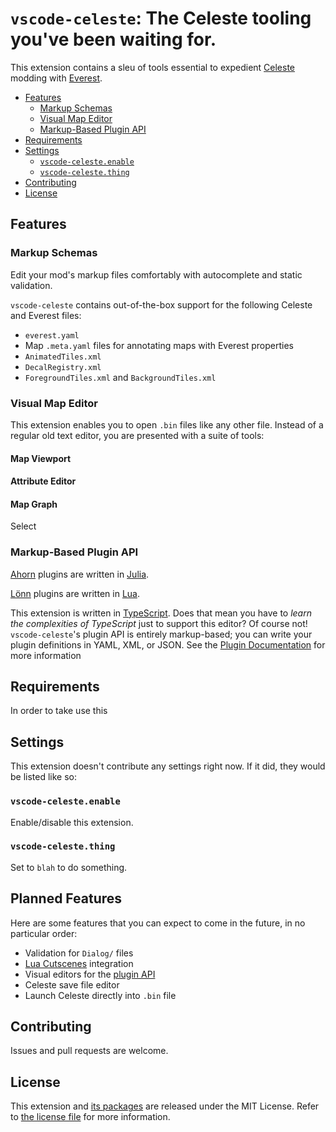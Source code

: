 # `vscode-celeste`: The Celeste tooling you've been waiting for.

This extension contains a sleu of tools essential to expedient [Celeste](https://www.celestegame.com) modding with [Everest](https://everestapi.github.io). 

- [Features](#features)
  - [Markup Schemas](#markup-schemas)
  - [Visual Map Editor](#visual-map-editor)
  - [Markup-Based Plugin API](#markup-based-plugin-api)
- [Requirements](#requirements)
- [Settings](#settings)
  - [`vscode-celeste.enable`](#vscode-celesteenable)
  - [`vscode-celeste.thing`](#vscode-celestething)
- [Contributing](#contributing)
- [License](#license)

## Features

### Markup Schemas

Edit your mod's markup files comfortably with autocomplete and static validation.

`vscode-celeste` contains out-of-the-box support for the following Celeste and Everest files:
- `everest.yaml`
- Map `.meta.yaml` files for annotating maps with Everest properties
- `AnimatedTiles.xml`
- `DecalRegistry.xml`
- `ForegroundTiles.xml` and `BackgroundTiles.xml`

### Visual Map Editor

This extension enables you to open `.bin` files like any other file.
Instead of a regular old text editor, you are presented with a suite of tools:

#### Map Viewport



#### Attribute Editor

#### Map Graph

Select 

### Markup-Based Plugin API

[Ahorn](https://github.com/CelestialCartographers/Ahorn) plugins are written in [Julia](https://julialang.org).

[Lönn](https://github.com/CelestialCartographers/Loenn) plugins are written in [Lua](https://www.lua.org). 

This extension is written in [TypeScript](https://www.typescriptlang.org).
Does that mean you have to *learn the complexities of TypeScript* just to support this editor?
Of course not! `vscode-celeste`'s plugin API is entirely markup-based; you can write your plugin definitions in YAML, XML, or JSON.
See the [Plugin Documentation]() for more information

## Requirements

In order to take use this 

## Settings

This extension doesn't contribute any settings right now. If it did, they would be listed like so:

### `vscode-celeste.enable`
Enable/disable this extension.

### `vscode-celeste.thing`
Set to `blah` to do something.

## Planned Features

Here are some features that you can expect to come in the future, in no particular order:

- Validation for `Dialog/` files
- [Lua Cutscenes](https://github.com/Cruor/LuaCutscenes) integration
- Visual editors for the [plugin API](#markup-based-plugin-api)
- Celeste save file editor
- Launch Celeste directly into `.bin` file

## Contributing
Issues and pull requests are welcome. 

## License
This extension and [its packages](/packages) are released under the MIT License. Refer to [the license file](/LICENSE) for more information.
